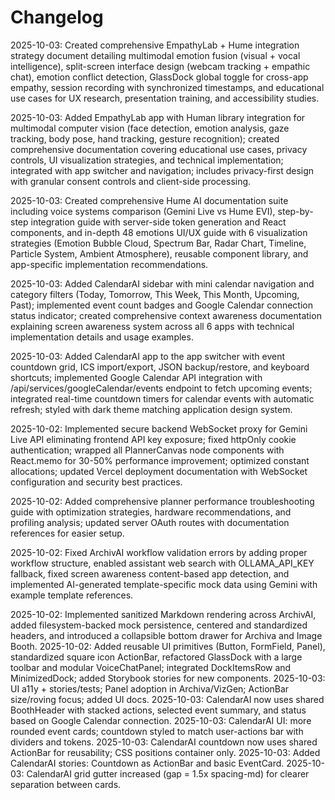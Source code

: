 # Changelog

2025-10-03: Created comprehensive EmpathyLab + Hume integration strategy document detailing multimodal emotion fusion (visual + vocal intelligence), split-screen interface design (webcam tracking + empathic chat), emotion conflict detection, GlassDock global toggle for cross-app empathy, session recording with synchronized timestamps, and educational use cases for UX research, presentation training, and accessibility studies.

2025-10-03: Added EmpathyLab app with Human library integration for multimodal computer vision (face detection, emotion analysis, gaze tracking, body pose, hand tracking, gesture recognition); created comprehensive documentation covering educational use cases, privacy controls, UI visualization strategies, and technical implementation; integrated with app switcher and navigation; includes privacy-first design with granular consent controls and client-side processing.

2025-10-03: Created comprehensive Hume AI documentation suite including voice systems comparison (Gemini Live vs Hume EVI), step-by-step integration guide with server-side token generation and React components, and in-depth 48 emotions UI/UX guide with 6 visualization strategies (Emotion Bubble Cloud, Spectrum Bar, Radar Chart, Timeline, Particle System, Ambient Atmosphere), reusable component library, and app-specific implementation recommendations.

2025-10-03: Added CalendarAI sidebar with mini calendar navigation and category filters (Today, Tomorrow, This Week, This Month, Upcoming, Past); implemented event count badges and Google Calendar connection status indicator; created comprehensive context awareness documentation explaining screen awareness system across all 6 apps with technical implementation details and usage examples.

2025-10-03: Added CalendarAI app to the app switcher with event countdown grid, ICS import/export, JSON backup/restore, and keyboard shortcuts; implemented Google Calendar API integration with /api/services/googleCalendar/events endpoint to fetch upcoming events; integrated real-time countdown timers for calendar events with automatic refresh; styled with dark theme matching application design system.

2025-10-02: Implemented secure backend WebSocket proxy for Gemini Live API eliminating frontend API key exposure; fixed httpOnly cookie authentication; wrapped all PlannerCanvas node components with React.memo for 30-50% performance improvement; optimized constant allocations; updated Vercel deployment documentation with WebSocket configuration and security best practices.

2025-10-02: Added comprehensive planner performance troubleshooting guide with optimization strategies, hardware recommendations, and profiling analysis; updated server OAuth routes with documentation references for easier setup.

2025-10-02: Fixed ArchivAI workflow validation errors by adding proper workflow structure, enabled assistant web search with OLLAMA_API_KEY fallback, fixed screen awareness content-based app detection, and implemented AI-generated template-specific mock data using Gemini with example template references.

2025-10-02: Implemented sanitized Markdown rendering across ArchivAI, added filesystem-backed mock persistence, centered and standardized headers, and introduced a collapsible bottom drawer for Archiva and Image Booth.
2025-10-02: Added reusable UI primitives (Button, FormField, Panel), standardized square icon ActionBar, refactored GlassDock with a large toolbar and modular VoiceChatPanel; integrated DockItemsRow and MinimizedDock; added Storybook stories for new components.
2025-10-03: UI a11y + stories/tests; Panel adoption in Archiva/VizGen; ActionBar size/roving focus; added UI docs.
2025-10-03: CalendarAI now uses shared BoothHeader with stacked actions, selected event summary, and status based on Google Calendar connection.
2025-10-03: CalendarAI UI: more rounded event cards; countdown styled to match user-actions bar with dividers and tokens.
2025-10-03: CalendarAI countdown now uses shared ActionBar for reusability; CSS positions container only.
2025-10-03: Added CalendarAI stories: Countdown as ActionBar and basic EventCard.
2025-10-03: CalendarAI grid gutter increased (gap = 1.5x spacing-md) for clearer separation between cards.
